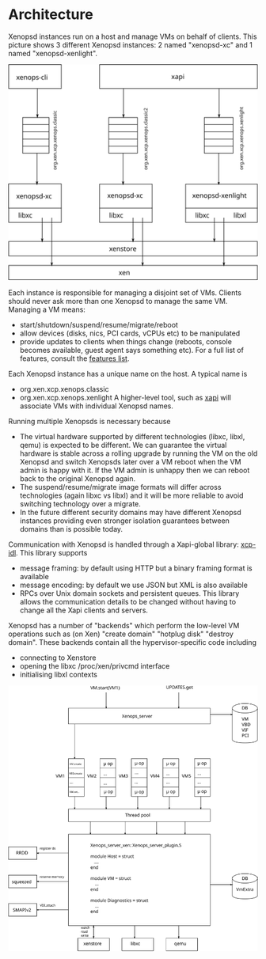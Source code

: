 Architecture
============

Xenopsd instances run on a host and manage VMs on behalf of clients. This
picture shows 3 different Xenopsd instances: 2 named "xenopsd-xc" and 1 named
"xenopsd-xenlight".

![Where xenopsd fits on a host](host.svg)

Each instance is responsible for managing a disjoint set of VMs. Clients should
never ask more than one Xenopsd to manage the same VM.
Managing a VM means:
- start/shutdown/suspend/resume/migrate/reboot
- allow devices (disks, nics, PCI cards, vCPUs etc) to be manipulated
- provide updates to clients when things change (reboots, console becomes
  available, guest agent says something etc).
For a full list of features, consult the [features list](../features/README.md).

Each Xenopsd instance has a unique name on the host. A typical name is
- org.xen.xcp.xenops.classic
- org.xen.xcp.xenops.xenlight
A higher-level tool, such as [xapi](https://github.com/xapi-project/xen-api)
will associate VMs with individual Xenopsd names.

Running multiple Xenopsds is necessary because
- The virtual hardware supported by different technologies (libxc, libxl, qemu)
  is expected to be different. We can guarantee the virtual hardware is stable
  across a rolling upgrade by running the VM on the old Xenopsd and switch
  Xenopsds later over a VM reboot when the VM admin is happy with it. If the
  VM admin is unhappy then we can reboot back to the original Xenopsd again.
- The suspend/resume/migrate image formats will differ across technologies
  (again libxc vs libxl) and it will be more reliable to avoid switching
  technology over a migrate.
- In the future different security domains may have different Xenopsd instances
  providing even stronger isolation guarantees between domains than is possible
  today.

Communication with Xenopsd is handled through a Xapi-global library:
[xcp-idl](https://github.com/xapi-project/xcp-idl). This library supports
- message framing: by default using HTTP but a binary framing format is
  available
- message encoding: by default we use JSON but XML is also available
- RPCs over Unix domain sockets and persistent queues.
This library allows the communication details to be changed without having to
change all the Xapi clients and servers.

Xenopsd has a number of "backends" which perform the low-level VM operations
such as (on Xen) "create domain" "hotplug disk" "destroy domain". These backends
contain all the hypervisor-specific code including
- connecting to Xenstore
- opening the libxc /proc/xen/privcmd interface
- initialising libxl contexts

![Inside xenopsd](xenopsd.svg)
